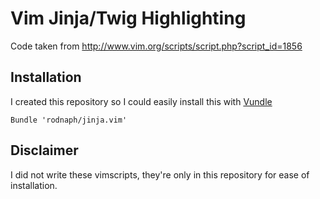 
# Vim Jinja/Twig Highlighting

Code taken from http://www.vim.org/scripts/script.php?script_id=1856

## Installation

I created this repository so I could easily install this with [Vundle](https://github.com/gmarik/vundle)

```
Bundle 'rodnaph/jinja.vim'
```

## Disclaimer

I did not write these vimscripts, they're only in this repository for ease of installation.

